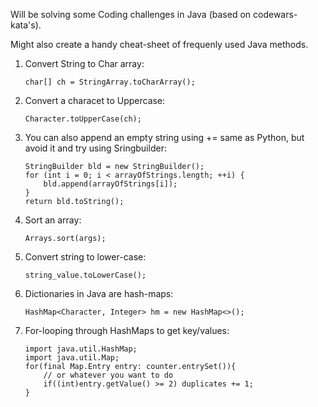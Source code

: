 Will be solving some Coding challenges in Java (based on codewars-kata's). 

Might also create a handy cheat-sheet of frequenly used Java methods.

1. Convert String to Char array: 
	```
	char[] ch = StringArray.toCharArray();
	```
2. Convert a characet to Uppercase: 
	```
	Character.toUpperCase(ch);
	```
3. You can also append an empty string using += same as Python, but avoid it and try using Sringbuilder:
	```
	StringBuilder bld = new StringBuilder();
  	for (int i = 0; i < arrayOfStrings.length; ++i) {
    	bld.append(arrayOfStrings[i]);
  	}
  	return bld.toString();
	```

4. Sort an array: 
	```
	Arrays.sort(args);
	```
5. Convert string to lower-case: 
	```
	string_value.toLowerCase();
	```
6. Dictionaries in Java are hash-maps:
	```
	HashMap<Character, Integer> hm = new HashMap<>();
	```
7. For-looping through HashMaps to get key/values: 
	```
	import java.util.HashMap;
	import java.util.Map;
	for(final Map.Entry entry: counter.entrySet()){
		// or whatever you want to do		
		if((int)entry.getValue() >= 2) duplicates += 1;
	}
	```


